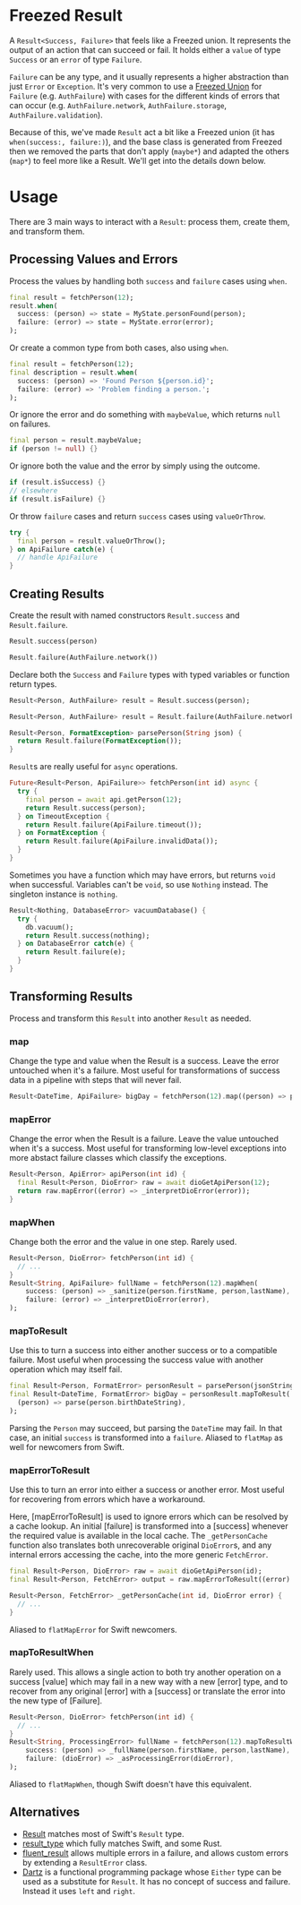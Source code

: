 # Freezed Result

A `Result<Success, Failure>` that feels like a Freezed union. It represents the output of an action that can succeed or fail. It holds either a `value` of type `Success` or an `error` of type `Failure`.

`Failure` can be any type, and it usually represents a higher abstraction than just `Error` or `Exception`. It's very common to use a [Freezed Union](https://pub.dev/packages/freezed#union-types-and-sealed-classes) for `Failure` (e.g. `AuthFailure`) with cases for the different kinds of errors that can occur (e.g. `AuthFailure.network`, `AuthFailure.storage`, `AuthFailure.validation`).

Because of this, we've made `Result` act a bit like a Freezed union (it has `when(success:, failure:)`), and the base class is generated from Freezed then we removed the parts that don't apply (`maybe*`) and adapted the others (`map*`) to feel more like a Result. We'll get into the details down below.

# Usage

There are 3 main ways to interact with a `Result`: process them, create them, and transform them.

## Processing Values and Errors

Process the values by handling both `success` and `failure` cases using `when`.

```dart
final result = fetchPerson(12);
result.when(
  success: (person) => state = MyState.personFound(person);
  failure: (error) => state = MyState.error(error);
);
```

Or create a common type from both cases, also using `when`.

```dart
final result = fetchPerson(12);
final description = result.when(
  success: (person) => 'Found Person ${person.id}';
  failure: (error) => 'Problem finding a person.';
);
```

Or ignore the error and do something with `maybeValue`, which returns `null` on failures.

```dart
final person = result.maybeValue;
if (person != null) {}
```

Or ignore both the value and the error by simply using the outcome.

```dart
if (result.isSuccess) {}
// elsewhere
if (result.isFailure) {}
```

Or throw `failure` cases and return `success` cases using `valueOrThrow`.

```dart
try {
  final person = result.valueOrThrow();
} on ApiFailure catch(e) {
  // handle ApiFailure
}
```

## Creating Results

Create the result with named constructors `Result.success` and `Result.failure`.

```dart
Result.success(person)
```

```dart
Result.failure(AuthFailure.network())
```

Declare both the `Success` and `Failure` types with typed variables or function return types.

```dart
Result<Person, AuthFailure> result = Result.success(person);
```

```dart
Result<Person, AuthFailure> result = Result.failure(AuthFailure.network());
```

```dart
Result<Person, FormatException> parsePerson(String json) {
  return Result.failure(FormatException());
}
```

`Result`s are really useful for `async` operations.

```dart
Future<Result<Person, ApiFailure>> fetchPerson(int id) async {
  try {
    final person = await api.getPerson(12);
    return Result.success(person);
  } on TimeoutException {
    return Result.failure(ApiFailure.timeout());
  } on FormatException {
    return Result.failure(ApiFailure.invalidData());
  }
}
```

Sometimes you have a function which may have errors, but returns `void` when successful. Variables can't be `void`, so use `Nothing` instead. The singleton instance is `nothing`.

```dart
Result<Nothing, DatabaseError> vacuumDatabase() {
  try {
    db.vacuum();
    return Result.success(nothing);
  } on DatabaseError catch(e) {
    return Result.failure(e);
  }
}
```

## Transforming Results

Process and transform this `Result` into another `Result` as needed.

### map

Change the type and value when the Result is a success. Leave the error untouched when it's a failure. Most useful for transformations of success data in a pipeline with steps that will never fail.

```dart
Result<DateTime, ApiFailure> bigDay = fetchPerson(12).map((person) => person.birthday);
```

### mapError

Change the error when the Result is a failure. Leave the value untouched when it's a success. Most useful for transforming low-level exceptions into more abstact failure classes which classify the exceptions.

```dart
Result<Person, ApiError> apiPerson(int id) {
  final Result<Person, DioError> raw = await dioGetApiPerson(12);
  return raw.mapError((error) => _interpretDioError(error));
}
```

### mapWhen

Change both the error and the value in one step. Rarely used.

```dart
Result<Person, DioError> fetchPerson(int id) {
  // ...
}
Result<String, ApiFailure> fullName = fetchPerson(12).mapWhen(
    success: (person) => _sanitize(person.firstName, person,lastName),
    failure: (error) => _interpretDioError(error),
);
```

### mapToResult

Use this to turn a success into either another success or to a compatible failure. Most useful when processing the success value with another operation which may itself fail.

```dart
final Result<Person, FormatError> personResult = parsePerson(jsonString);
final Result<DateTime, FormatError> bigDay = personResult.mapToResult(
  (person) => parse(person.birthDateString),
);
```

Parsing the `Person` may succeed, but parsing the `DateTime` may fail. In that case, an initial `success` is transformed into a `failure`. Aliased to `flatMap` as well for newcomers from Swift.

### mapErrorToResult

Use this to turn an error into either a success or another error. Most useful for recovering from errors which have a workaround.

Here, [mapErrorToResult] is used to ignore errors which can be resolved by a cache lookup. An initial [failure] is transformed into a [success] whenever the required value is available in the local cache. The `_getPersonCache` function also translates both unrecoverable original `DioError`s, and any internal errors accessing the cache, into the more generic `FetchError`.

```dart
final Result<Person, DioError> raw = await dioGetApiPerson(id);
final Result<Person, FetchError> output = raw.mapErrorToResult((error) => _getPersonCache(id, error));

Result<Person, FetchError> _getPersonCache(int id, DioError error) {
  // ...
}
```

Aliased to `flatMapError` for Swift newcomers.

### mapToResultWhen

Rarely used. This allows a single action to both try another operation on a success [value] which may fail in a new way with a new [error] type, and to recover from any original [error] with a [success] or translate the error into the new type of [Failure].

```dart
Result<Person, DioError> fetchPerson(int id) {
  // ...
}
Result<String, ProcessingError> fullName = fetchPerson(12).mapToResultWhen(
    success: (person) => _fullName(person.firstName, person,lastName),
    failure: (dioError) => _asProcessingError(dioError),
);
```

Aliased to `flatMapWhen`, though Swift doesn't have this equivalent.

## Alternatives

- [Result](https://pub.dev/packages/result) matches most of Swift's `Result` type.
- [result_type](https://pub.dev/packages/result_type) which fully matches Swift, and some Rust.
- [fluent_result](https://pub.dev/packages/fluent_result) allows multiple errors in a failure, and allows custom errors by extending a `ResultError` class.
- [Dartz](https://pub.dev/packages/dartz) is a functional programming package whose `Either` type can be used as a substitute for `Result`. It has no concept of success and failure. Instead it uses `left` and `right`.
